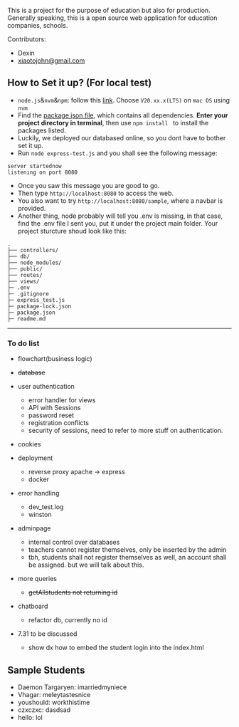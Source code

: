 This is a project for the purpose of education but also for production.
Generally speaking, this is a open source web application for education companies, schools. 

Contributors:
- Dexin
- xiaotojohn@gmail.com

## How to Set it up? (For local test)
- `node.js`&`nvm`&`npm`: follow this [link](https://nodejs.org/en/download/package-manager). Choose `V20.xx.x(LTS)` on `mac OS` using `nvm`
- Find the [package json file](package.json), which contains all dependencies. **Enter your project directory in terminal**, then use ```npm install ``` to install the packages listed.
- Luckily, we deployed our databased online, so you dont have to bother set it up.
- Run `node express-test.js` and you shall see the following message: 

```
server startednow 
listening on port 8080
```
- Once you saw this message you are good to go.
- Then type `http://localhost:8080` to access the web.
- You also want to try `http://localhost:8080/sample`, where a navbar is provided.
- Another thing, node probably will tell you .env is missing, in that case, find the .env file I sent you, put it under the project main folder. Your project sturcture shoud look like this:
```
.
├── controllers/
├── db/
├── node_modules/
├── public/
├── routes/
├── views/
├─ .env
├─ .gitignore
├─ express_test.js
├─ package-lock.json
├─ package.json
├─ readme.md
```

---

### To do list
- flowchart(business logic)
- ~~database~~
- user authentication
    - error handler for views
    - API with Sessions
    - password reset
    - registration conflicts
    - security of sessions, need to refer to more stuff on authentication.
- cookies
- deployment
    - reverse proxy apache -> express
    - docker
- error handling
    - dev_test.log
    - winston
- adminpage
    - internal control over databases
    - teachers cannot register themselves, only be inserted by the admin
    - tbh, students shall not register themselves as well, an account shall be assigned. but we will talk about this.
- more queries
    - ~~getAllstudents not returning id~~
- chatboard
    - refactor db, currently no id

- 7.31 to be discussed
    - show dx how to embed the student login into the index.html
## Sample Students
- Daemon Targaryen: imarriedmyniece 
- Vhagar: meleytastesnice
- youshould: workthistime
- czxczxc: dasdsad
- hello: lol
